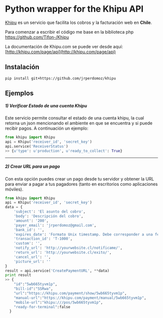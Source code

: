 # Python wrapper for the Khipu API

[Khipu](https://khipu.com/home) es un servicio que facilita los cobros y la facturación web en **Chile**.

Para comenzar a escribir el código me base en la biblioteca php https://github.com/Tifon-/Khipu

La documentación de Khipu.com se puede ver desde aquí: [http://khipu.com/page/api](http://khipu.com/page/api)

## Instalación
```shell
pip install git+https://github.com/jrperdomoz/khipu
```

## Ejemplos

##### 1) Verificar Estado de una cuenta Khipu

Este servicio permite consultar el estado de una cuenta khipu, la cual retorna
un json mencionando el ambiente en que se encuentra y si puede recibir pagos.
A continuación un ejemplo:

```python
from khipu import Khipu
api = Khipu('receiver_id', 'secret_key')
api.service('ReceiverStatus')
>> {u'type': u'production', u'ready_to_collect': True}
```
---

##### 2) Crear URL para un pago
Con esta opción puedes crear un pago desde tu servidor y obtener la URL para enviar a pagar a tus pagadores (tanto en escritorios como aplicaciones móviles).

```python
from khipu import Khipu
api = Khipu('receiver_id', 'secret_key')
data = {
    'subject': 'El asunto del cobro',
    'body': 'Descripción del cobro',
    'amount': '200',
    'payer_email': 'jrperdomoz@gmail.com',
    'bank_id': '',
    'expires_date': 'Formato Unix timestamp. Debe corresponder a una fecha en el futuro.',
    'transaction_id': 'T-1000',
    'custom': '',
    'notify_url': 'http://yourwebsite.cl/notificame/',
    'return_url': 'http://yourwebsite.cl/exito/',
    'cancel_url': '',
    'picture_url': ''
}
result = api.service('CreatePaymentURL', **data)
print result
>> {
    "id":"5wb665tyvm1p",
    "bill-id":"SSRwa",
    "url":"https://khipu.com/payment/show/5wb665tyvm1p",
    "manual-url":"https://khipu.com/payment/manual/5wb665tyvm1p",
    "mobile-url":"khipu:///pos/5wb665tyvm1p",
    "ready-for-terminal":false
  }
```
